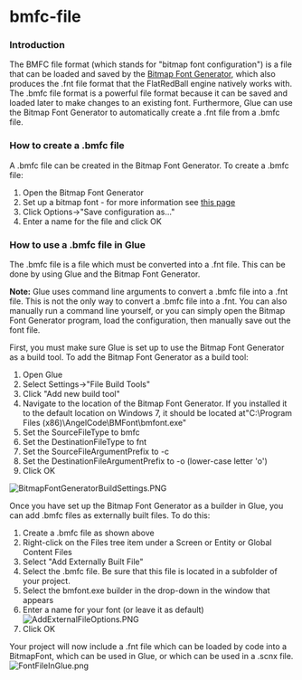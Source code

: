 # bmfc-file

### Introduction

The BMFC file format (which stands for "bitmap font configuration") is a file that can be loaded and saved by the [Bitmap Font Generator](http://www.angelcode.com/products/bmfont/), which also produces the .fnt file format that the FlatRedBall engine natively works with. The .bmfc file format is a powerful file format because it can be saved and loaded later to make changes to an existing font. Furthermore, Glue can use the Bitmap Font Generator to automatically create a .fnt file from a .bmfc file.

### How to create a .bmfc file

A .bmfc file can be created in the Bitmap Font Generator. To create a .bmfc file:

1. Open the Bitmap Font Generator
2. Set up a bitmap font - for more information see [this page](../../../../../frb/docs/index.php)
3. Click Options->"Save configuration as..."
4. Enter a name for the file and click OK

### How to use a .bmfc file in Glue

The .bmfc file is a file which must be converted into a .fnt file. This can be done by using Glue and the Bitmap Font Generator.

**Note:** Glue uses command line arguments to convert a .bmfc file into a .fnt file. This is not the only way to convert a .bmfc file into a .fnt. You can also manually run a command line yourself, or you can simply open the Bitmap Font Generator program, load the configuration, then manually save out the font file.

First, you must make sure Glue is set up to use the Bitmap Font Generator as a build tool. To add the Bitmap Font Generator as a build tool:

1. Open Glue
2. Select Settings->"File Build Tools"
3. Click "Add new build tool"
4. Navigate to the location of the Bitmap Font Generator. If you installed it to the default location on Windows 7, it should be located at"C:\Program Files (x86)\AngelCode\BMFont\bmfont.exe"
5. Set the SourceFileType to bmfc
6. Set the DestinationFileType to fnt
7. Set the SourceFileArgumentPrefix to -c
8. Set the DestinationFileArgumentPrefix to -o (lower-case letter 'o')
9. Click OK

![BitmapFontGeneratorBuildSettings.PNG](../../../../../media/migrated_media-BitmapFontGeneratorBuildSettings.PNG)

Once you have set up the Bitmap Font Generator as a builder in Glue, you can add .bmfc files as externally built files. To do this:

1. Create a .bmfc file as shown above
2. Right-click on the Files tree item under a Screen or Entity or Global Content Files
3. Select "Add Externally Built File"
4. Select the .bmfc file. Be sure that this file is located in a subfolder of your project.
5. Select the bmfont.exe builder in the drop-down in the window that appears
6. Enter a name for your font (or leave it as default)![AddExternalFileOptions.PNG](../../../../../media/migrated_media-AddExternalFileOptions.PNG)
7. Click OK

Your project will now include a .fnt file which can be loaded by code into a BitmapFont, which can be used in Glue, or which can be used in a .scnx file. ![FontFileInGlue.png](../../../../../media/migrated_media-FontFileInGlue.png)
